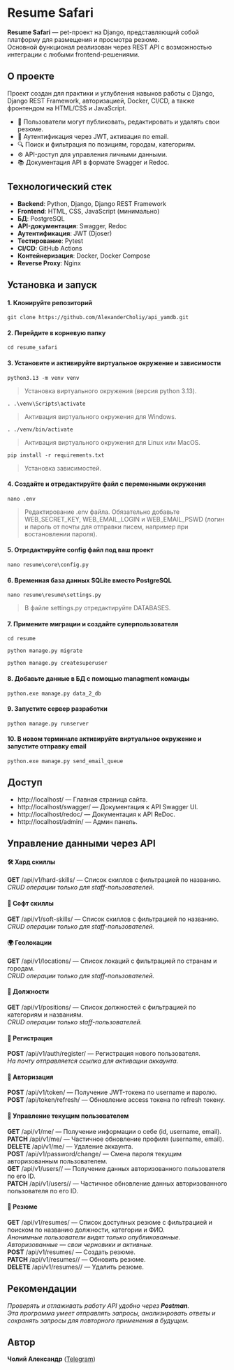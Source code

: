 # Resume Safari
**Resume Safari** — pet-проект на Django, представляющий собой платформу для размещения и просмотра резюме.\
Основной функционал реализован через REST API с возможностью интеграции с любыми frontend-решениями.

## О проекте
Проект создан для практики и углубления навыков работы с Django, Django REST Framework, авторизацией, Docker, CI/CD, а также фронтендом на HTML/CSS и JavaScript.
- 📄 Пользователи могут публиковать, редактировать и удалять свои резюме.
- 🔐 Аутентификация через JWT, активация по email.
- 🔍 Поиск и фильтрация по позициям, городам, категориям.
- ⚙️ API-доступ для управления личными данными.
- 📚 Документация API в формате Swagger и Redoc.

## Технологический стек
- **Backend**: Python, Django, Django REST Framework
- **Frontend**: HTML, CSS, JavaScript (минимально)
- **БД**: PostgreSQL
- **API-документация**: Swagger, Redoc
- **Аутентификация**: JWT (Djoser)
- **Тестирование**: Pytest
- **CI/CD**: GitHub Actions
- **Контейнеризация**: Docker, Docker Compose
- **Reverse Proxy**: Nginx

  
## Установка и запуск

#### 1. Клонируйте репозиторий
```
git clone https://github.com/AlexanderCholiy/api_yamdb.git
```

#### 2. Перейдите в корневую папку
```
cd resume_safari
```

#### 3. Установите и активируйте виртуальное окружение и зависимости
```
python3.13 -m venv venv
```
> Установка виртуального окружения (версия python 3.13).
```
. .\venv\Scripts\activate
```
> Активация виртуального окружения для Windows.
```
. ./venv/bin/activate
```
> Активация виртуального окружения для Linux или MacOS.
```
pip install -r requirements.txt
```
> Установка зависимостей.

#### 4. Создайте и отредактируйте файл с переменными окружения
```
nano .env
```
> Редактирование .env файла. Обязательно добавьте WEB_SECRET_KEY, WEB_EMAIL_LOGIN и WEB_EMAIL_PSWD (логин и пароль от почты для отправки писем, например при востановлении пароля).

#### 5. Отредактируйте config файл под ваш проект
```
nano resume\core\config.py
```

#### 6. Временная база данных SQLite вместо PostgreSQL
```
nano resume\resume\settings.py
```
> В файле settings.py отредактируйте DATABASES.

#### 7. Примените миграции и создайте суперпользователя
```
cd resume
```
```
python manage.py migrate
```
```
python manage.py createsuperuser
```

#### 8. Добавьте данные в БД с помощью managment команды
```
python.exe manage.py data_2_db
```

#### 9. Запустите сервер разработки
```
python manage.py runserver
```

#### 10. В новом терминале активируйте виртуальное окружение и запустите отправку email
```
python.exe manage.py send_email_queue
```

## Доступ
- http://localhost/ — Главная страница сайта.
- http://localhost/swagger/ — Документация к API Swagger UI.
- http://localhost/redoc/ — Документация к API ReDoc.
- http://localhost/admin/ — Админ панель.


## Управление данными через API
#### 🛠 Хард скиллы
**GET** /api/v1/hard-skills/ — Список скиллов c фильтрацией по названию.\
_CRUD операции только для staff-пользователей._

#### 🌿 Софт скиллы
**GET** /api/v1/soft-skills/ — Список скиллов c фильтрацией по названию.\
_CRUD операции только для staff-пользователей._

#### 🌍 Геолокации
**GET** /api/v1/locations/ — Список локаций с фильтрацией по странам и городам.\
_CRUD операции только для staff-пользователей._

#### 💼 Должности
**GET** /api/v1/positions/ — Список должностей с фильтрацией по категориям и названиям.\
_CRUD операции только staff-пользователей._

#### 📧 Регистрация
**POST** /api/v1/auth/register/ — Регистрация нового пользователя.\
_На почту отправляется ссылка для активации аккаунта._

#### 🔐 Авторизация
**POST** /api/v1/token/ — Получение JWT-токена по username и паролю.\
**POST** /api/token/refresh/ — Обновление access токена по refresh токену.

#### 👤 Управление текущим пользователем
**GET**	/api/v1/me/ — Получение информации о себе (id, username, email).\
**PATCH**	/api/v1/me/ — Частичное обновление профиля (username, email).\
**DELETE**	/api/v1/me/ — Удаление аккаунта.\
**POST** /api/v1/password/change/ — Смена пароля текущим авторизованным пользователем.\
**GET**	/api/v1/users/<id>/ — Получение данных авторизованного пользователя по его ID.\
**PATCH**	/api/v1/users/<id>/ — Частичное обновление данных авторизованного пользователя по его ID.

#### 📃 Резюме
**GET** /api/v1/resumes/ — Список доступных резюме с фильтрацией и поиском по названию должности, категории и ФИО.\
_Анонимные пользователи видят только опубликованные._\
_Авторизованные — свои черновики и активные._\
**POST** /api/v1/resumes/ — Создать резюме.\
**PATCH** /api/v1/resumes/<slug>/ — Обновить резюме.\
**DELETE** /api/v1/resumes/<slug>/ — Удалить резюме.

## Рекомендации
_Проверять и отлаживать работу API удобно через **Postman**._\
_Эта программа умеет отправлять запросы, анализировать ответы и сохранять запросы для повторного применения в будущем._

## Автор
**Чолий Александр** ([Telegram](https://t.me/alexander_choliy))
